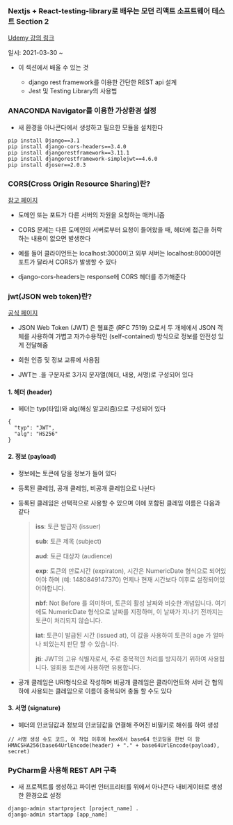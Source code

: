 ### Nextjs + React-testing-library로 배우는 모던 리액트 소프트웨어 테스트 Section 2

[Udemy 강의 링크](https://www.udemy.com/course/nextjs-react-testing-library-react/)

일시: 2021-03-30 ~

- 이 섹션에서 배울 수 있는 것

  - django rest framework를 이용한 간단한 REST api 설계
  - Jest 및 Testing Library의 사용법

### ANACONDA Navigator를 이용한 가상환경 설정

- 새 환경을 아나콘다에서 생성하고 필요한 모듈을 설치한다

```
pip install Django==3.1
pip install django-cors-headers==3.4.0
pip install djangorestframework==3.11.1
pip install djangorestframework-simplejwt==4.6.0
pip install djoser==2.0.3
```

### **CORS(Cross Origin Resource Sharing)란?**

[참고 페이지](https://oen-blog.tistory.com/46)

- 도메인 또는 포트가 다른 서버의 자원을 요청하는 매커니즘

- CORS 문제는 다른 도메인의 서버로부터 요청이 들어왔을 때, 헤더에 접근을 허락하는 내용이 없으면 발생한다

- 예를 들어 클라이언트는 localhost:3000이고 외부 서버는 localhost:8000이면 포트가 달라서 CORS가 발생할 수 있다

- django-cors-headers는 response에 CORS 헤더를 추가해준다

### **jwt(JSON web token)란?**

[공식 페이지](https://jwt.io/introduction)

- JSON Web Token (JWT) 은 웹표준 (RFC 7519) 으로서 두 개체에서 JSON 객체를 사용하여 가볍고 자가수용적인 (self-contained) 방식으로 정보를 안전성 있게 전달해줌

- 회원 인증 및 정보 교류에 사용됨

- JWT는 .을 구분자로 3가지 문자열(헤더, 내용, 서명)로 구성되어 있다

#### 1. 헤더 (header)

- 헤더는 typ(타입)와 alg(해싱 알고리즘)으로 구성되어 있다

```
{
  "typ": "JWT",
  "alg": "HS256"
}
```

#### 2. 정보 (payload)

- 정보에는 토큰에 담을 정보가 들어 있다

- 등록된 클레임, 공개 클레임, 비공개 클레임으로 나뉜다

- 등록된 클레임은 선택적으로 사용할 수 있으며 이에 포함된 클레임 이름은 다음과 같다

  > **iss**: 토큰 발급자 (issuer)
  > 
  > **sub**: 토큰 제목 (subject)
  > 
  > **aud**: 토큰 대상자 (audience)
  > 
  > **exp**: 토큰의 만료시간 (expiraton), 시간은 NumericDate 형식으로 되어있어야 하며 (예: 1480849147370) 언제나 현재 시간보다 이후로 설정되어있어야합니다.
  > 
  > **nbf**: Not Before 를 의미하며, 토큰의 활성 날짜와 비슷한 개념입니다. 여기에도 NumericDate 형식으로 날짜를 지정하며, 이 날짜가 지나기 전까지는 토큰이 처리되지 않습니다.
  > 
  > **iat**: 토큰이 발급된 시간 (issued at), 이 값을 사용하여 토큰의 age 가 얼마나 되었는지 판단 할 수 있습니다.
  > 
  > **jti**: JWT의 고유 식별자로서, 주로 중복적인 처리를 방지하기 위하여 사용됩니다. 일회용 토큰에 사용하면 유용합니다.

- 공개 클레임은 URI형식으로 작성하며 비공개 클레임은 클라이언트와 서버 간 협의하에 사용되는 클레임으로 이름이 중복되어 충돌 할 수도 있다

#### 3. 서명 (signature)

- 헤더의 인코딩값과 정보의 인코딩값을 연결해 주어진 비밀키로 해쉬를 하여 생성

```
// 서명 생성 슈도 코드, 이 작업 이후에 hex에서 base64 인코딩을 한번 더 함
HMACSHA256(base64UrlEncode(header) + "." + base64UrlEncode(payload), secret)
```

### PyCharm을 사용해 REST API 구축

- 새 프로젝트를 생성하고 파이썬 인터프리터를 위에서 아나콘다 내비게이터로 생성한 환경으로 설정

```
django-admin startproject [project_name] .
django-admin startapp [app_name]
```

